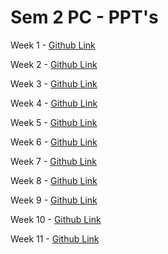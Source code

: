 # Sem 2 PC - PPT's

Week 1 - [Github Link](https://github.com/hunterz-killer/Sem2-Notes/blob/Main/PC/Week1.pdf)

Week 2 - [Github Link](https://github.com/hunterz-killer/Sem2-Notes/blob/Main/PC/Week2.pdf)

Week 3 - [Github Link](https://github.com/hunterz-killer/Sem2-Notes/blob/Main/PC/Week3.pdf)

Week 4 - [Github Link](https://github.com/hunterz-killer/Sem2-Notes/blob/Main/PC/Week4.pdf)

Week 5 - [Github Link](https://github.com/hunterz-killer/Sem2-Notes/blob/Main/PC/Week5.pdf)

Week 6 - [Github Link](https://github.com/hunterz-killer/Sem2-Notes/blob/Main/PC/Week6.pdf)

Week 7 - [Github Link](https://github.com/hunterz-killer/Sem2-Notes/blob/Main/PC/Week7.pdf)

Week 8 - [Github Link](https://github.com/hunterz-killer/Sem2-Notes/blob/Main/PC/Week8.pdf)

Week 9 - [Github Link](https://github.com/hunterz-killer/Sem2-Notes/blob/Main/PC/Week9.pdf)

Week 10 - [Github Link](https://github.com/hunterz-killer/Sem2-Notes/blob/Main/PC/Week10.pdf)

Week 11 - [Github Link](https://github.com/hunterz-killer/Sem2-Notes/blob/Main/PC/Week11.pdf)


